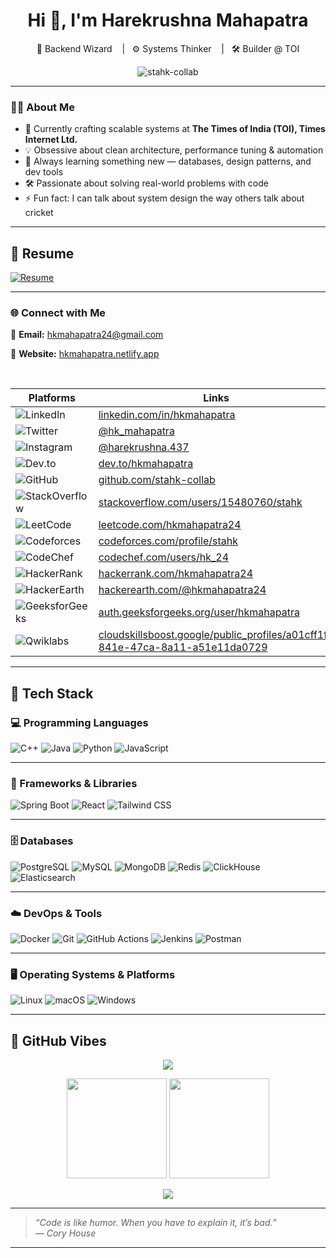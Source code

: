 <h1 align="center">Hi 👋, I'm Harekrushna Mahapatra</h1>
<p align="center">
  🚀 Backend Wizard &nbsp;&nbsp;&nbsp;|&nbsp;&nbsp;&nbsp;⚙️ Systems Thinker &nbsp;&nbsp;&nbsp;|&nbsp;&nbsp;&nbsp;🛠️ Builder @ TOI
</p>

<p align="center">
  <img src="https://komarev.com/ghpvc/?username=stahk-collab&label=Visitors&color=0e75b6&style=flat-square" alt="stahk-collab" />
</p>

---

### 🧑‍💻 About Me

- 🏢 Currently crafting scalable systems at **The Times of India (TOI), Times Internet Ltd.**
- 💡 Obsessive about clean architecture, performance tuning & automation
- 🧠 Always learning something new — databases, design patterns, and dev tools
- 🛠️ Passionate about solving real-world problems with code
- ⚡ Fun fact: I can talk about system design the way others talk about cricket

---

## 📄 Resume

[![Resume](https://img.shields.io/badge/Resume-View-blue?style=flat-square&logo=readme&logoColor=white)](https://drive.google.com/file/d/1MIzG4VQwFbLeUFBIckRywzmKobK1bdcE/view)

---

### 🌐 Connect with Me

📧 **Email:** [hkmahapatra24@gmail.com](mailto:hkmahapatra24@gmail.com) 

📧 **Website:** [hkmahapatra.netlify.app](https://hkmahapatra.netlify.app/)

<br>

| Platforms      | Links |
|----------------|------|
| ![LinkedIn](https://img.shields.io/badge/-LinkedIn-0e76a8?style=flat&logo=linkedin&logoColor=white) | [linkedin.com/in/hkmahapatra](https://linkedin.com/in/hkmahapatra) |
| ![Twitter](https://img.shields.io/badge/-Twitter-1DA1F2?style=flat&logo=twitter&logoColor=white) | [@hk_mahapatra](https://twitter.com/hk_mahapatra) |
| ![Instagram](https://img.shields.io/badge/-Instagram-E4405F?style=flat&logo=instagram&logoColor=white) | [@harekrushna.437](https://instagram.com/harekrushna.437) |
| ![Dev.to](https://img.shields.io/badge/-Dev.to-0A0A0A?style=flat&logo=devdotto&logoColor=white) | [dev.to/hkmahapatra](https://dev.to/hkmahapatra) |
| ![GitHub](https://img.shields.io/badge/-GitHub-181717?style=flat&logo=github&logoColor=white) | [github.com/stahk-collab](https://github.com/stahk-collab) |
| ![StackOverflow](https://img.shields.io/badge/-StackOverflow-F48024?style=flat&logo=stackoverflow&logoColor=white) | [stackoverflow.com/users/15480760/stahk](https://stackoverflow.com/users/15480760/stahk) |
| ![LeetCode](https://img.shields.io/badge/-LeetCode-FFA116?style=flat&logo=leetcode&logoColor=white) | [leetcode.com/hkmahapatra24](https://leetcode.com/hkmahapatra24) |
| ![Codeforces](https://img.shields.io/badge/-Codeforces-1F8ACB?style=flat&logo=codeforces&logoColor=white) | [codeforces.com/profile/stahk](https://codeforces.com/profile/stahk) |
| ![CodeChef](https://img.shields.io/badge/-CodeChef-5B4638?style=flat&logo=codechef&logoColor=white) | [codechef.com/users/hk_24](https://www.codechef.com/users/hk_24) |
| ![HackerRank](https://img.shields.io/badge/-HackerRank-2EC866?style=flat&logo=hackerrank&logoColor=white) | [hackerrank.com/hkmahapatra24](https://www.hackerrank.com/hkmahapatra24) |
| ![HackerEarth](https://img.shields.io/badge/-HackerEarth-323754?style=flat&logo=hackerearth&logoColor=white) | [hackerearth.com/@hkmahapatra24](https://www.hackerearth.com/@hkmahapatra24) |
| ![GeeksforGeeks](https://img.shields.io/badge/-GeeksforGeeks-1f8a43?style=flat&logo=geeksforgeeks&logoColor=white) | [auth.geeksforgeeks.org/user/hkmahapatra](https://auth.geeksforgeeks.org/user/hkmahapatra/profile) |
| ![Qwiklabs](https://img.shields.io/badge/-Qwiklabs-4285F4?style=flat&logo=googlecloud&logoColor=white) | [cloudskillsboost.google/public_profiles/a01cff1f-841e-47ca-8a11-a51e11da0729](https://www.cloudskillsboost.google/public_profiles/a01cff1f-841e-47ca-8a11-a51e11da0729) |

---

## 🧠 Tech Stack

### 💻 Programming Languages
![C++](https://img.shields.io/badge/C++-00599C?style=flat-square&logo=c%2B%2B&logoColor=white)
![Java](https://img.shields.io/badge/Java-ED8B00?style=flat-square&logo=java&logoColor=white)
![Python](https://img.shields.io/badge/Python-3776AB?style=flat-square&logo=python&logoColor=white)
![JavaScript](https://img.shields.io/badge/JavaScript-F7DF1E?style=flat-square&logo=javascript&logoColor=black)

---

### 🧰 Frameworks & Libraries
![Spring Boot](https://img.shields.io/badge/Spring_Boot-6DB33F?style=flat-square&logo=spring-boot&logoColor=white)
![React](https://img.shields.io/badge/React-61DAFB?style=flat-square&logo=react&logoColor=black)
![Tailwind CSS](https://img.shields.io/badge/Tailwind_CSS-38B2AC?style=flat-square&logo=tailwind-css&logoColor=white)

---

### 🗄️ Databases
![PostgreSQL](https://img.shields.io/badge/PostgreSQL-336791?style=flat-square&logo=postgresql&logoColor=white)
![MySQL](https://img.shields.io/badge/MySQL-4479A1?style=flat-square&logo=mysql&logoColor=white)
![MongoDB](https://img.shields.io/badge/MongoDB-47A248?style=flat-square&logo=mongodb&logoColor=white)
![Redis](https://img.shields.io/badge/Redis-DC382D?style=flat-square&logo=redis&logoColor=white)
![ClickHouse](https://img.shields.io/badge/ClickHouse-FFCC00?style=flat-square&logo=clickhouse&logoColor=black)
![Elasticsearch](https://img.shields.io/badge/Elasticsearch-005571?style=flat-square&logo=elasticsearch&logoColor=white)

---

### ☁️ DevOps & Tools
![Docker](https://img.shields.io/badge/Docker-2496ED?style=flat-square&logo=docker&logoColor=white)
![Git](https://img.shields.io/badge/Git-F05032?style=flat-square&logo=git&logoColor=white)
![GitHub Actions](https://img.shields.io/badge/GitHub_Actions-2088FF?style=flat-square&logo=github-actions&logoColor=white)
![Jenkins](https://img.shields.io/badge/Jenkins-D24939?style=flat-square&logo=jenkins&logoColor=white)
![Postman](https://img.shields.io/badge/Postman-FF6C37?style=flat-square&logo=postman&logoColor=white)

---

### 🖥️ Operating Systems & Platforms
![Linux](https://img.shields.io/badge/Linux-FCC624?style=flat-square&logo=linux&logoColor=black)
![macOS](https://img.shields.io/badge/macOS-000000?style=flat-square&logo=apple&logoColor=white)
![Windows](https://img.shields.io/badge/Windows-0078D6?style=flat-square&logo=windows&logoColor=white)

---

## 🚀 GitHub Vibes

<p align="center">
  <img src="https://github-profile-trophy.vercel.app/?username=stahk-collab&theme=gruvbox&no-frame=true&margin-w=15&row=2&title=Stars,Followers,Commits,PullRequest,Issues,Contributed,Repositories,Forks,Discussions,Reviews" />
</p>

<p align="center">
  <img src="https://github-readme-stats.vercel.app/api?username=stahk-collab&show_icons=true&theme=radical" height="160" />
  <img src="https://github-readme-stats.vercel.app/api/top-langs/?username=stahk-collab&layout=compact&theme=radical" height="160" />
</p>

<p align="center">
  <img src="https://github-readme-streak-stats.herokuapp.com/?user=stahk-collab&theme=radical" />
</p>

---

> *“Code is like humor. When you have to explain it, it’s bad.”*  
> — _Cory House_

---

